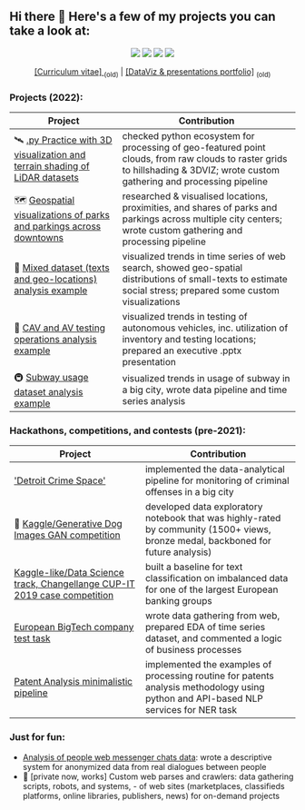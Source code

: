 ## Hi there 👋 Here's a few of my projects you can take a look at:

<p align="center">
  <a href="https://www.linkedin.com/in/vital-yevtushenko/"><img src="https://img.shields.io/badge/-Witold1-blue?style=flat-square&logo=Linkedin&logoColor=white&link=https://www.linkedin.com/in/vital-yevtushenko/"></a>
  <a href="https://github.com/Witold1"><img src="https://img.shields.io/github/followers/Witold1?label=follow&style=social"></a>
  <a href="https://witold.page.link/Viz"><img src="https://img.shields.io/badge/-DataViz Portfolio-46a2f1.svg?&style=flat-square&logo=Google-Chrome&logoColor=white&link=https://witold.page.link/Viz"></a>
  <a href="https://witold.page.link/CV"><img src="https://img.shields.io/badge/-CV-46a2f1.svg?&style=flat-square&logo=Google-Chrome&logoColor=white&link=https://witold.page.link/CV"></a>
</p>

<p align="center">
  <a href="https://witold.page.link/CV">[Curriculum vitae] </a><sub>(old)</sub>
  |
  <a href="https://witold.page.link/Viz">[DataViz & presentations portfolio]</a> <sub>(old)</sub>
</p>

### Projects (2022):
| Project | Contribution |
| ------- | -------------|
| 🛰️ [.py Practice with 3D visualization and terrain shading of LiDAR datasets](https://github.com/Witold1/urban_lidar_3d_practice) | checked python ecosystem for processing of geo-featured point clouds, from raw clouds to raster grids to hillshading & 3DVIZ; wrote custom gathering and processing pipeline |
| 🗺️ [Geospatial visualizations of parks and parkings across downtowns](https://github.com/Witold1/downtowns_parks_parkings) | researched & visualised locations, proximities, and shares of parks and parkings across multiple city centers; wrote custom gathering and processing pipeline |
| 📝 [Mixed dataset (texts and geo-locations) analysis example](https://github.com/Witold1/quilt_test_task) | visualized trends in time series of web search, showed geo-spatial distributions of small-texts to estimate social stress; prepared some custom visualizations |
| 🚙 [CAV and AV testing operations analysis example](https://github.com/Witold1/CAV_data_case) | visualized trends in testing of autonomous vehicles, inc. utilization of inventory and testing locations; prepared an executive .pptx presentation |
| 🚇 [Subway usage dataset analysis example](https://github.com/Witold1/mta_data_research) | visualized trends in usage of subway in a big city, wrote data pipeline and time series analysis |

### Hackathons, competitions, and contests (pre-2021):
| Project | Contribution |
| ------- | -------------|
| ['Detroit Crime Space'](https://github.com/Witold1/detroit_crime_space) | implemented the data-analytical pipeline for monitoring of criminal offenses in a big city  |
| 🐶 [Kaggle/Generative Dog Images GAN competition](https://www.kaggle.com/witold1/quick-data-explanation-and-eda) | developed data exploratory notebook that was highly-rated by community (1500+ views, bronze medal, backboned for future analysis) |
| [Kaggle-like/Data Science track, Changellange CUP-IT 2019 case competition](https://www.kaggle.com/mihaon/cup-it-19-sample-baseline) | built a baseline for text classification on imbalanced data for one of the largest European banking groups |
| [European BigTech company test task](https://github.com/Witold1/yandex_intern_hypercube_test) | wrote data gathering from web, prepared EDA of time series dataset, and commented a logic of business processes |
| [Patent Analysis minimalistic pipeline](https://github.com/Witold1/patent_analysis) | implemented the examples of processing routine for patents analysis methodology using python and API-based NLP services for NER task |

### Just for fun:
* [Analysis of people web messenger chats data](https://github.com/Witold1/messenger_chat_descriptive): wrote a descriptive system for anonymized data from real dialogues between people
* 🤖 [private now, works] Custom web parses and crawlers: data gathering scripts, robots, and systems, - of web sites (marketplaces, classifieds platforms, online libraries, publishers, news) for on-demand projects
